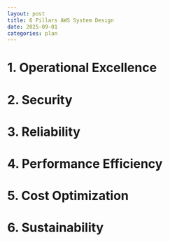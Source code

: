 ```yaml
---
layout: post
title: 6 Pillars AWS System Design
date: 2025-09-01
categories: plan
---
```


# 1. Operational Excellence

# 2. Security

# 3. Reliability

# 4. Performance Efficiency

# 5. Cost Optimization

# 6. Sustainability
